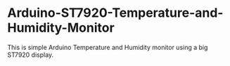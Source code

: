 # Arduino-ST7920-Temperature-and-Humidity-Monitor
This is simple Arduino Temperature and Humidity monitor using a big ST7920 display.
